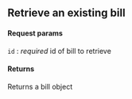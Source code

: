 ## Retrieve an existing bill

#### Request params

`id`
:    _required_ id of bill to retrieve

#### Returns

Returns a bill object
